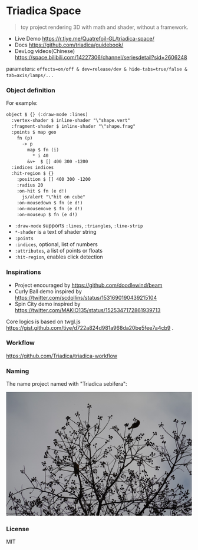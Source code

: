 # Triadica Space

> toy project rendering 3D with math and shader, without a framework.

- Live Demo https://r.tiye.me/Quatrefoil-GL/triadica-space/
- Docs https://github.com/triadica/guidebook/
- DevLog videos(Chinese) https://space.bilibili.com/14227306/channel/seriesdetail?sid=2606248

parameters: `effects=on/off & dev=release/dev & hide-tabs=true/false & tab=axis/lamps/...`

### Object definition

For example:

```cirru
object $ {} (:draw-mode :lines)
  :vertex-shader $ inline-shader "\"shape.vert"
  :fragment-shader $ inline-shader "\"shape.frag"
  :points $ map geo
    fn (p)
      -> p
        map $ fn (i)
          * i 40
        &v+  $ [] 400 300 -1200
  :indices indices
  :hit-region $ {}
    :position $ [] 400 300 -1200
    :radius 20
    :on-hit $ fn (e d!)
      js/alert "\"hit on cube"
    :on-mousedown $ fn (e d!)
    :on-mousemove $ fn (e d!)
    :on-mouseup $ fn (e d!)
```

- `:draw-mode` supports `:lines`, `:triangles`, `:line-strip`
- `*-shader` is a text of shader string
- `:points`
- `:indices`, optional, list of numbers
- `:attributes`, a list of points or floats
- `:hit-region`, enables click detection

### Inspirations

- Project encouraged by https://github.com/doodlewind/beam
- Curly Ball demo inspired by https://twitter.com/scdollins/status/1531690190439215104
- Spin City demo inspired by https://twitter.com/MAKIO135/status/1525347172861939713

Core logics is based on twgl.js https://gist.github.com/tiye/d722a824d981a968da20be5fee7a4cb9 .

### Workflow

https://github.com/Triadica/triadica-workflow

### Naming

The name project named with "Triadica sebifera":

![triadica](./assets/triadica.jpg)

### License

MIT
